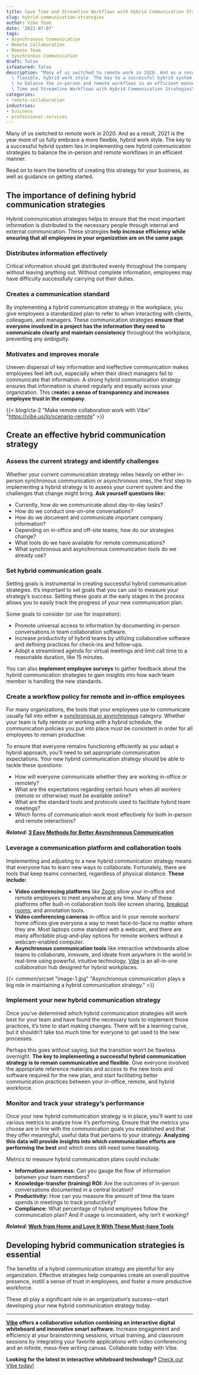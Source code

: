 ```yaml
---
title: Save Time and Streamline Workflows with Hybrid Communication Strategies
slug: hybrid-communication-strategies
author: Vibe Team
date: '2021-07-07'
tags:
- Asynchronous Communication
- Remote Collaboration
- Remote Team
- Synchronous Communication
draft: false
isfeatured: false
description: "Many of us switched to remote work in 2020. And as a result, 2021 is the year more of us fully embrace a more\
  \ flexible, hybrid work style. The key to a successful hybrid system lies in implementing new hybrid communication strategies\
  \ to balance the in-person and remote workflows in an efficient manner. Read on \u2026 \n\n\n[Continue reading \u201CSave\
  \ Time and Streamline Workflows with Hybrid Communication Strategies\u201D](https://cms.vibe.dev/2021/07/07/hybrid-communication-strategies/)"
categories:
- remote-collaboration
industries:
- business
- professional-services
---
```


Many of us switched to remote work in 2020. And as a result, 2021 is the year more of us fully embrace a more flexible, hybrid work style. The key to a successful hybrid system lies in implementing new hybrid communication strategies to balance the in-person and remote workflows in an efficient manner.

Read on to learn the benefits of creating this strategy for your business, as well as guidance on getting started.

## The importance of defining hybrid communication strategies

Hybrid communication strategies helps to ensure that the most important information is distributed to the necessary people through internal and external communication. These strategies **help increase efficiency while ensuring that all employees in your organization are on the same page**.

### Distributes information effectively

Critical information should get distributed evenly throughout the company without leaving anything out. Without complete information, employees may have difficulty successfully carrying out their duties.

### Creates a communication standard

By implementing a hybrid communication strategy in the workplace, you give employees a standardized plan to refer to when interacting with clients, colleagues, and managers. These communication strategies **ensure that everyone involved in a project has the information they need to communicate clearly and maintain consistency** throughout the workplace, preventing any ambiguity.

### Motivates and improves morale

Uneven dispersal of key information and ineffective communication makes employees feel left out, especially when their direct managers fail to communicate that information. A strong hybrid communication strategy ensures that information is shared regularly and equally across your organization. This c**reate**s **a sense of transparency and increases employee trust in the company**.

{{< blog/cta-2 "Make remote collaboration work with Vibe" "https://vibe.us/lp/scenario-remote" >}}

## Create an effective hybrid communication strategy

### Assess the current strategy and identify challenges

Whether your current communication strategy relies heavily on either in-person synchronous communication or asynchronous ones, the first step to implementing a hybrid strategy is to assess your current system and the challenges that change might bring. **Ask yourself questions like:**

- Currently, how do we communicate about day-to-day tasks?
- How do we conduct one-on-one conversations?
- How do we document and communicate important company information?
- Depending on in-office and off-site teams, how do our strategies change?
- What tools do we have available for remote communications?
- What synchronous and asynchronous communication tools do we already use?

### Set hybrid communication goals

Setting goals is instrumental in creating successful hybrid communication strategies. It’s important to set goals that you can use to measure your strategy’s success. Setting these goals at the early stages in the process allows you to easily track the progress of your new communication plan.

Some goals to consider (or use for inspiration):

- Promote universal access to information by documenting in-person conversations in team collaboration software.
- Increase productivity of hybrid teams by utilizing collaborative software and defining practices for check-ins and follow-ups.
- Adopt a streamlined agenda for virtual meetings and limit call time to a reasonable duration, like 15 minutes.

You can also **implement employee surveys** to gather feedback about the hybrid communication strategies to gain insights into how each team member is handling the new standards.

### Create a workflow policy for remote and in-office employees

For many organizations, the tools that your employees use to communicate usually fall into either a [synchronous or asynchronous](https://vibe.us/blog/what-you-need-to-know-about-synchronous-and-asynchronous-communication/) category. Whether your team is fully remote or working with a hybrid schedule, the communication policies you put into place must be consistent in order for all employees to remain productive. 

To ensure that everyone remains functioning efficiently as you adapt a hybrid approach, you’ll need to set appropriate communication expectations. Your new hybrid communication strategy should be able to tackle these questions:

- How will everyone communicate whether they are working in-office or remotely?
- What are the expectations regarding certain hours when all workers (remote or otherwise) must be available online?
- What are the standard tools and protocols used to facilitate hybrid team meetings?
- Which forms of communication work most effectively for both in-person and remote interactions?

***Related:* [3 Easy Methods for Better Asynchronous Communication](https://vibe.us/blog/easy-methods-for-better-asynchronous-communication/)**

### Leverage a communication platform and collaboration tools

Implementing and adjusting to a new hybrid communication strategy means that everyone has to learn new ways to collaborate. Fortunately, there are tools that keep teams connected, regardless of physical distance. **These include:**

- **Video conferencing platforms** like [Zoom](https://zoom.us/) allow your in-office and remote employees to meet anywhere at any time. Many of these platforms offer built-in collaboration tools like screen sharing, [breakout rooms](https://vibe.us/blog/zoom-breakout-rooms/), and annotation tools.
- **Video conferencing cameras** in-office and in your remote workers’ home offices give everyone a way to meet face-to-face no matter where they are. Most laptops come standard with a webcam, and there are many affordable plug-and-play options for remote workers without a webcam-enabled computer.
- **Asynchronous communication tools** like interactive whiteboards allow teams to collaborate, innovate, and ideate from anywhere in the world in real-time using powerful, intuitive technology. [Vibe](https://vibe.us/) is an all-in-one collaboration hub designed for hybrid workplaces.

{{< common/srcset "image-1.jpg" "Asynchronous communication plays a big role in maintaining a hybrid communication strategy." >}}

### Implement your new hybrid communication strategy

Once you’ve determined which hybrid communication strategies will work best for your team and have found the necessary tools to implement those practices, it’s time to start making changes. There will be a learning curve, but it shouldn’t take too much time for everyone to get used to the new processes.

Perhaps this goes without saying, but the transition won’t be flawless overnight. **The key to implementing a successful hybrid communication strategy is to remain communicative and flexible**. Give everyone involved the appropriate reference materials and access to the new tools and software required for the new plan, and start facilitating better communication practices between your in-office, remote, and hybrid workforce.

### Monitor and track your strategy’s performance

Once your new hybrid communication strategy is in place, you’ll want to use various metrics to analyze how it’s performing. Ensure that the metrics you choose are in line with the communication goals you established and that they offer meaningful, useful data that pertains to your strategy. **Analyzing this data will provide insights into which communication efforts are performing the best** and which ones still need some tweaking.

Metrics to measure hybrid communication plans could include:

- **Information awareness:** Can you gauge the flow of information between your team members?
- **Knowledge-transfer (training) ROI:** Are the outcomes of in-person conversations documented in a central location?
- **Productivity:** How can you measure the amount of time the team spends in meetings to track productivity?
- **Compliance:** What percentage of hybrid employees follow the communication plan? And if usage is inconsistent, why isn’t it working?

***Related:* [Work from Home and Love It With These Must-have Tools](https://vibe.us/blog/work-from-home-and-love-it-with-these-must-have-tools/)**

## Developing hybrid communication strategies is essential

The benefits of a hybrid communication strategy are plentiful for any organization. Effective strategies help companies create an overall positive presence, instill a sense of trust in employees, and foster a more productive workforce.

These all play a significant role in an organization’s success—start developing your new hybrid communication strategy today.



---

**[Vibe](https://vibe.us/) offers a collaborative solution combining an interactive digital whiteboard and innovative smart software.** Increase engagement and efficiency at your brainstorming sessions, virtual training, and classroom sessions by integrating your favorite applications with video conferencing and an infinite, mess-free writing canvas. Collaborate today with Vibe.

**Looking for the latest in interactive whiteboard technology?** [Check out Vibe today!](https://vibe.us/order/)
